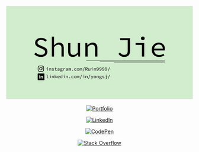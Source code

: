 ![Logo](assets/banner.png)

<div style="text-align:center">

[![Portfolio](https://img.shields.io/badge/my_portfolio-000?style=for-the-badge&logo=ko-fi&logoColor=white)](https://Ruin9999.github.io)

[![LinkedIn](https://img.shields.io/badge/LinkedIn-0077B5?style=for-the-badge&logo=linkedin&logoColor=white)](https://www.linkedin.com/in/yongsj/)

[![CodePen](https://img.shields.io/static/v1?style=for-the-badge&message=CodePen&color=000000&logo=CodePen&logoColor=FFFFFF&label=)](https://codepen.io/ruin9999)

[![Stack Overflow](https://img.shields.io/static/v1?style=for-the-badge&message=Stack+Overflow&color=F58025&logo=Stack+Overflow&logoColor=FFFFFF&label=)](https://stackoverflow.com/users/10112479/ruin9999)

</div>